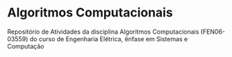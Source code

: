 # Algoritmos Computacionais

Repositório de Atividades da disciplina Algoritmos Computacionais (FEN06-03559) do curso de Engenharia Elétrica, ênfase em Sistemas e Computação
